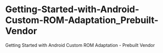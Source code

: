 # Getting-Started-with-Android-Custom-ROM-Adaptation_Prebuilt-Vendor
Getting Started with Android Custom ROM Adaptation - Prebuilt Vendor
